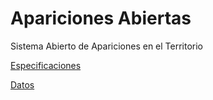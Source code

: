 # Apariciones Abiertas
Sistema Abierto de Apariciones en el Territorio

[Especificaciones](especificaciones.md)

[Datos](https://github.com/son0p/apariciones_proyectos_musicales)

